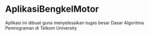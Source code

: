 # AplikasiBengkelMotor
Aplikasi ini dibuat guna menyelesaikan tugas besar Dasar Algoritma Pemrograman di Telkom University

